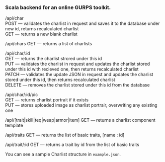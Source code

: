 <h3>Scala backend for an online GURPS toolkit.</h3>

<p>/api/char
<br>POST — validates the charlist in request and saves it to the database under new id, returns recalculated charlist 
<br>GET — returns a new blank charlist</p>
<p>/api/chars GET — returns a list of charlists</p>
<p>/api/char/:id
<br>GET — returns the charlist strored under this id
<br>PUT — validates the charlist in request and updates the charlist stored under this id with recieved one, then returns recalculated charlist
<br>PATCH — validates the update JSON in request and updates the charlist stored under this id, then returns recalculated charlist
<br>DELETE — removes the charlist stored under this id from the database</p>
<p>/api/char/:id/pic
<br>GET — returns charlist portrait if it exists
<br>PUT — stores uploaded image as charlist portrair, overwriting any existing one</p>
<p>/api/[trait|skill|teq|weap|armor|item] GET — returns a charlist component template</p>
<p>/api/traits GET — returns the list of basic traits, [name : id]</p>
<p>/api/trait/:id GET — returns a trait by id from the list of basic traits</p>
<p>You can see a sample Charlist structure in <code>example.json</code>.</p>